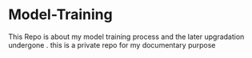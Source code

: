 # Model-Training
This Repo is about my model training process and the later upgradation undergone . this is a private repo for my documentary purpose
